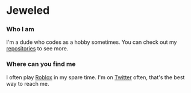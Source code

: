 # Jeweled
### Who I am
I'm a dude who codes as a hobby sometimes. You can check out my [repositories](https://github.com/jeweled-fox?tab=repositories) to see more.
### Where can you find me
I often play [Roblox](https://roblox.com/users/125762042/) in my spare time.
I'm on [Twitter](https://twitter.com/jeweledfox) often, that's the best way to reach me.
